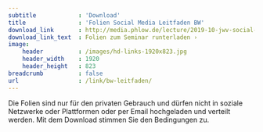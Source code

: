 ```yaml
---
subtitle            : 'Download'
title               : 'Folien Social Media Leitfaden BW'
download_link       : http://media.phlow.de/lecture/2019-10-jwv-social-media-leitfaden-bw.pdf
download_link_text  : Folien zum Seminar runterladen ›
image:
    header          : /images/hd-links-1920x823.jpg
    header_width    : 1920
    header_height   : 823
breadcrumb          : false
url                 : /link/bw-leitfaden/
---
```

Die Folien sind nur für den privaten Gebrauch und dürfen nicht in soziale Netzwerke oder Plattformen oder per Email hochgeladen und verteilt werden. Mit dem Download stimmen Sie den Bedingungen zu.
<!--more-->